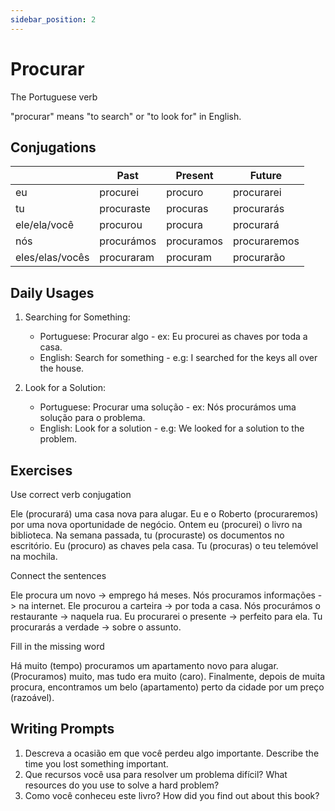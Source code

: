```yaml
---
sidebar_position: 2
---
```


# Procurar

The Portuguese verb

"procurar" means "to search" or "to look for" in English.

## Conjugations

|                 | Past       | Present    | Future       |
| --------------- | ---------- | ---------- | ------------ |
| eu              | procurei   | procuro    | procurarei   |
| tu              | procuraste | procuras   | procurarás   |
| ele/ela/você    | procurou   | procura    | procurará    |
| nós             | procurámos | procuramos | procuraremos |
| eles/elas/vocês | procuraram | procuram   | procurarão   |

## Daily Usages

1. Searching for Something:

   - Portuguese: Procurar algo - ex: Eu procurei as chaves por toda a casa.
   - English: Search for something - e.g: I searched for the keys all over the house.

2. Look for a Solution:

   - Portuguese: Procurar uma solução - ex: Nós procurámos uma solução para o problema.
   - English: Look for a solution - e.g: We looked for a solution to the problem.

## Exercises

Use correct verb conjugation

Ele (procurará) uma casa nova para alugar.
Eu e o Roberto (procuraremos) por uma nova oportunidade de negócio.
Ontem eu (procurei) o livro na biblioteca.
Na semana passada, tu (procuraste) os documentos no escritório.
Eu (procuro) as chaves pela casa.
Tu (procuras) o teu telemóvel na mochila.

Connect the sentences

Ele procura um novo -> emprego há meses.
Nós procuramos informações -> na internet.
Ele procurou a carteira -> por toda a casa.
Nós procurámos o restaurante -> naquela rua.
Eu procurarei o presente -> perfeito para ela.
Tu procurarás a verdade -> sobre o assunto.

Fill in the missing word

Há muito (tempo) procuramos um apartamento novo para alugar. (Procuramos) muito, mas tudo era muito (caro). Finalmente, depois de muita procura, encontramos um belo (apartamento) perto da cidade por um preço (razoável).

## Writing Prompts

1. Descreva a ocasião em que você perdeu algo importante. Describe the time you lost something important.
2. Que recursos você usa para resolver um problema difícil? What resources do you use to solve a hard problem?
3. Como você conheceu este livro? How did you find out about this book?
